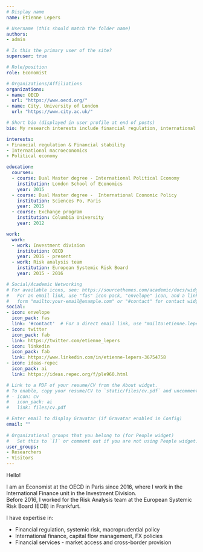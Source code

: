 ```yaml
---
# Display name
name: Etienne Lepers

# Username (this should match the folder name)
authors:
- admin

# Is this the primary user of the site?
superuser: true

# Role/position
role: Economist

# Organizations/Affiliations
organizations:
- name: OECD
  url: "https://www.oecd.org/"
- name: City, University of London
  url: "https://www.city.ac.uk/"

# Short bio (displayed in user profile at end of posts)
bio: My research interests include financial regulation, international macroeconomics, and political economy.

interests:
- Financial regulation & Financial stability
- International macroeconomics
- Political economy

education:
  courses:
  - course: Dual Master degree - International Political Economy
    institution: London School of Economics
    year: 2015
  - course: Dual Master degree -  International Economic Policy
    institution: Sciences Po, Paris
    year: 2015
  - course: Exchange program
    institution: Columbia University
    year: 2012

work:
  work:
  - work: Investment division
    institution: OECD
    year: 2016 - present
  - work: Risk analysis team
    institution: European Systemic Risk Board
    year: 2015 - 2016

# Social/Academic Networking
# For available icons, see: https://sourcethemes.com/academic/docs/widgets/#icons
#   For an email link, use "fas" icon pack, "envelope" icon, and a link in the
#   form "mailto:your-email@example.com" or "#contact" for contact widget.
social:
- icon: envelope
  icon_pack: fas
  link: '#contact'  # For a direct email link, use "mailto:etienne.lepers@oecd.org".
- icon: twitter
  icon_pack: fab
  link: https://twitter.com/etienne_lepers
- icon: linkedin
  icon_pack: fab
  link: https://www.linkedin.com/in/etienne-lepers-36754758
- icon: ideas-repec
  icon_pack: ai
  link: https://ideas.repec.org/f/ple960.html

# Link to a PDF of your resume/CV from the About widget.
# To enable, copy your resume/CV to `static/files/cv.pdf` and uncomment the lines below.  
# - icon: cv
#   icon_pack: ai
#   link: files/cv.pdf

# Enter email to display Gravatar (if Gravatar enabled in Config)
email: ""
  
# Organizational groups that you belong to (for People widget)
#   Set this to `[]` or comment out if you are not using People widget.  
user_groups:
- Researchers
- Visitors
---
```


Hello!

I am an Economist at the OECD in Paris since 2016, where I work in the International Finance unit in the Investment Division.  
Before 2016, I worked for the Risk Analysis team at the European Systemic Risk Board (ECB) in Frankfurt.

I have expertise in:  
- Financial regulation, systemic risk, macroprudential policy  
- International finance, capital flow management, FX policies  
- Financial services - market access and cross-border provision  
